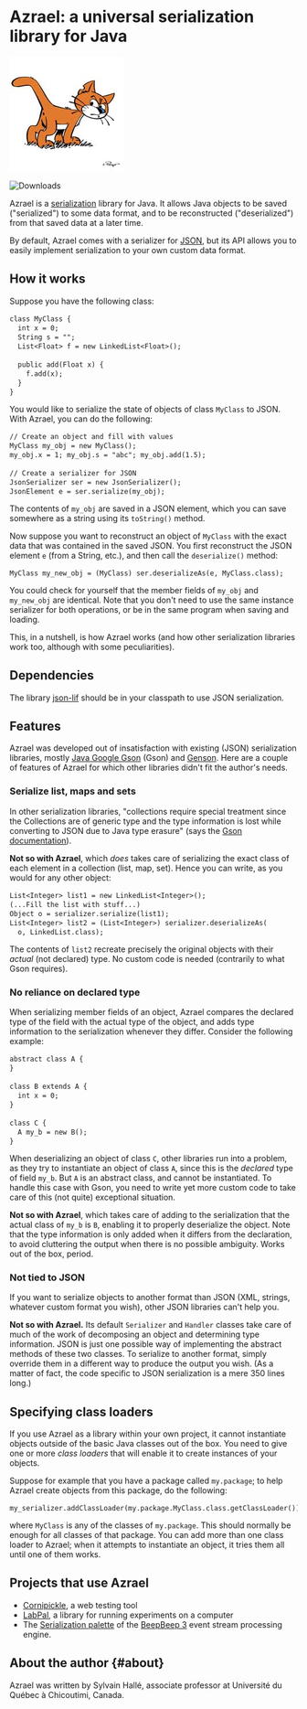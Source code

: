 Azrael: a universal serialization library for Java
==================================================

![Azrael the cat](azrael.jpg?raw=true)

<img src="http://leduotang.ca/Azrael.svg" height="16" alt="Downloads"/>

Azrael is a [serialization](https://en.wikipedia.org/wiki/Serialization)
library for Java. It allows Java objects to be saved ("serialized") to
some data format, and to be reconstructed ("deserialized") from that saved
data at a later time.

By default, Azrael comes with a serializer for
[JSON](https://en.wikipedia.org/wiki/JSON), but its
API allows you to easily implement serialization to your own custom data
format.

How it works
------------

Suppose you have the following class:

    class MyClass {
      int x = 0;
      String s = "";
      List<Float> f = new LinkedList<Float>();
      
      public add(Float x) {
        f.add(x);
      }
    }

You would like to serialize the state of objects of class `MyClass` to
JSON. With Azrael, you can do the following:

    // Create an object and fill with values
    MyClass my_obj = new MyClass();
    my_obj.x = 1; my_obj.s = "abc"; my_obj.add(1.5);
    
    // Create a serializer for JSON
    JsonSerializer ser = new JsonSerializer();
    JsonElement e = ser.serialize(my_obj);

The contents of `my_obj` are saved in a JSON element, which you can save
somewhere as a string using its `toString()` method.

Now suppose you want to reconstruct an object of `MyClass` with the exact
data that was contained in the saved JSON. You first reconstruct the JSON
element `e` (from a String, etc.), and then call the `deserialize()` method:

    MyClass my_new_obj = (MyClass) ser.deserializeAs(e, MyClass.class);

You could check for yourself that the member fields of `my_obj` and
`my_new_obj` are identical. Note that you don't need to use the same
instance serializer for both operations, or be in the same program when
saving and loading.

This, in a nutshell, is how Azrael works (and how other serialization
libraries work too, although with some peculiarities).

Dependencies
------------

The library [json-lif](https://github.com/liflab/json-lif) should be in your
classpath to use JSON serialization.

Features
--------

Azrael was developed out of insatisfaction with existing (JSON)
serialization libraries, mostly
[Java Google Gson](https://code.google.com/p/google-gson/) (Gson) and
[Genson](http://owlike.github.io/genson/). Here are a couple of features
of Azrael for which other libraries didn't fit the author's needs.

### Serialize list, maps and sets

In other serialization libraries, "collections require special treatment
since the Collections are of generic type and the type information is lost
while converting to JSON due to Java type erasure" (says the
[Gson documentation](http://www.studytrails.com/java/json/java-google-json-introduction.jsp)).

**Not so with Azrael**, which *does* takes care of serializing the exact
class of each element in a collection (list, map, set). Hence you can write,
as you would for any other object:

    List<Integer> list1 = new LinkedList<Integer>();
    (...Fill the list with stuff...)
    Object o = serializer.serialize(list1);
    List<Integer> list2 = (List<Integer>) serializer.deserializeAs(
      o, LinkedList.class);

The contents of `list2` recreate precisely the original objects with their
*actual* (not declared) type. No custom code is needed (contrarily to what
Gson requires).

### No reliance on declared type

When serializing member fields of an object, Azrael compares the declared
type of the field with the actual type of the object, and adds type
information to the serialization whenever they differ. Consider the
following example:

    abstract class A { 
    }
    
    class B extends A {
      int x = 0;
    }
    
    class C {
      A my_b = new B();
    }

When deserializing an object of class `C`, other libraries run into a
problem, as they try to instantiate an object of class `A`, since this is
the *declared* type of field `my_b`. But `A` is an abstract class, and
cannot be instantiated. To handle this case with Gson, you need to write
yet more custom code to take care of this (not quite) exceptional
situation.

**Not so with Azrael**, which takes care of adding to the serialization that
the actual class of `my_b` is `B`, enabling it to properly deserialize the
object. Note that the type information is only added when it differs from
the declaration, to avoid cluttering the output when there is no possible
ambiguity. Works out of the box, period.

### Not tied to JSON

If you want to serialize objects to another format than JSON (XML, strings,
whatever custom format you wish), other JSON libraries can't help you.

**Not so with Azrael.** Its default `Serializer` and `Handler` classes take
care of much of the work of decomposing an object and determining type
information. JSON is just one possible way of implementing the abstract
methods of these two classes. To serialize to another format, simply
override them in a different way to produce the output you wish. (As a
matter of fact, the code specific to JSON serialization is a mere 350 lines
long.)

Specifying class loaders
------------------------

If you use Azrael as a library within your own project, it cannot
instantiate objects outside of the basic Java classes out of the box.
You need to give one or more *class loaders* that will enable it to
create instances of your objects.

Suppose for example that you have a package called `my.package`; to
help Azrael create objects from this package, do the following:

    my_serializer.addClassLoader(my.package.MyClass.class.getClassLoader());

where `MyClass` is any of the classes of `my.package`. This should normally
be enough for all classes of that package. You can add more than one
class loader to Azrael; when it attempts to instantiate an object, it tries
them all until one of them works.

Projects that use Azrael
------------------------

- [Cornipickle](https://github.com/liflab/cornipickle), a web testing tool
- [LabPal](https://liflab.github.io/labpal), a library for running
  experiments on a computer
- The [Serialization palette](https://github.com/liflab/beepbeep-3-palettes)
  of the [BeepBeep 3](https://liflab.github.io/beepbeep-3) event stream
  processing engine.

About the author                                                   {#about}
----------------

Azrael was written by Sylvain Hallé, associate professor at Université
du Québec à Chicoutimi, Canada.
